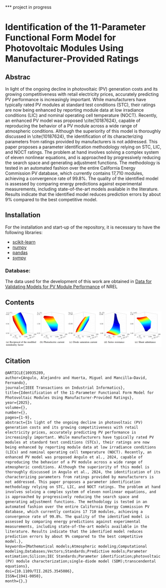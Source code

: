 *** project in progress
# Identification of the 11-Parameter Functional Form Model for Photovoltaic Modules Using Manufacturer-Provided Ratings




## Abstrac
In light of the ongoing decline in photovoltaic (PV) generation costs and its growing competitiveness with retail electricity prices, accurately predicting PV performance is increasingly important. While manufacturers have typically rated PV modules at standard test conditions (STC), their ratings are now being enhanced by reporting module data at low irradiance conditions (LIC) and nominal operating cell temperature (NOCT). Recently, an enhanced PV model was proposed \cite{10187624}, capable of reproducing the behavior of a PV module across a wide range of atmospheric conditions. Although the superiority of this model is thoroughly discussed in \cite{10187624}, the identification of its characterizing parameters from ratings provided by manufacturers is not addressed. This paper proposes a parameter identification methodology relying on STC, LIC, and NOCT ratings. The problem at hand involves solving a complex system of eleven nonlinear equations, and is approached by progressively reducing the search space and generating adjustment functions. The methodology is tested in an automated fashion over the entire California Energy Commission PV database, which currently contains 17,710 modules, achieving a convergence rate of 99.8\%. The quality of the identified model is assessed by comparing energy predictions against experimental measurements, including state-of-the-art models available in the literature. Results indicate that the identified model reduces prediction errors by about 9\% compared to the best competitive model.


## Installation
For the installation and start-up of the repository, it is necessary to have the following libraries:

* [scikit-learn](https://scikit-learn.org/stable/install.html)
* [numpy](https://numpy.org/install/)
* [pandas](https://pandas.pydata.org/docs/getting_started/install.html)
* [sympy](https://www.sympy.org/en/index.html)






### Database:
The data used for the development of this work are obtained in [Data for Validating Models for PV Module Performance](https://datahub.duramat.org/dataset/data-for-validating-models-for-pv-module-performance) of NREL






## Contents

![Example of search space and uniqueness of solution](https://github.com/DIE-UTFSM-AA/A-Neural-Network-Aided-Functional-Model-of-PVArrays-for-a-Wide-Range-of-Atmospheric-Conditions/blob/main/FIgs/fig2.png)









## Citation
    @ARTICLE{10935289,
    author={Angulo, Alejandro and Huerta, Miguel and Mancilla–David, Fernando},
    journal={IEEE Transactions on Industrial Informatics}, 
    title={Identification of the 11-Parameter Functional Form Model for Photovoltaic Modules Using Manufacturer-Provided Ratings}, 
    year={2025},
    volume={},
    number={},
    pages={1-9},
    abstract={In light of the ongoing decline in photovoltaic (PV) generation costs and its growing competitiveness with retail electricity prices, accurately predicting PV performance is increasingly important. While manufacturers have typically rated PV modules at standard test conditions (STCs), their ratings are now being enhanced by reporting module data at low irradiance conditions (LICs) and nominal operating cell temperature (NOCT). Recently, an enhanced PV model was proposed Angulo et al., 2024, capable of reproducing the behavior of a PV module across a wide range of atmospheric conditions. Although the superiority of this model is thoroughly discussed in Angulo et al., 2024, the identification of its characterizing parameters from ratings provided by manufacturers is not addressed. This paper proposes a parameter identification methodology relying on STC, LIC, and NOCT ratings. The problem at hand involves solving a complex system of eleven nonlinear equations, and is approached by progressively reducing the search space and generating adjustment functions. The methodology is tested in an automated fashion over the entire California Energy Commission PV database, which currently contains 17 710 modules, achieving a convergence rate of 99.8%. The quality of the identified model is assessed by comparing energy predictions against experimental measurements, including state-of-the-art models available in the literature. Results indicate that the identified model reduces prediction errors by about 9% compared to the best competitive model.},
    keywords={Mathematical models;Atmospheric modeling;Computational modeling;Databases;Vectors;Standards;Predictive models;Parameter estimation;Silicon;IEC Standards;Parameter identification;photovoltaic (PV) module characterization;single-diode model (SDM);transcendental equations},
    doi={10.1109/TII.2025.3545086},
    ISSN={1941-0050},
    month={},}


    
